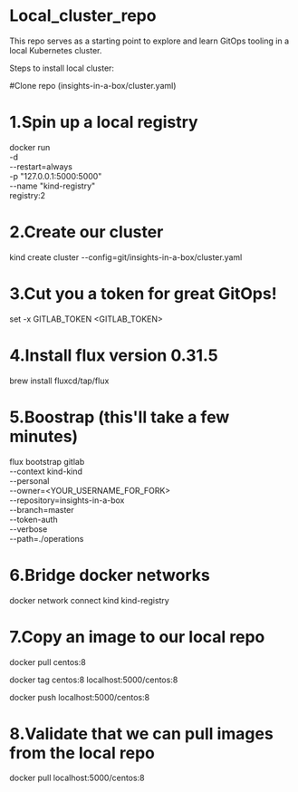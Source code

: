 # Local_cluster_repo
This repo serves as a starting point to explore and learn GitOps tooling in a local Kubernetes cluster.

Steps to install local cluster:

#Clone repo (insights-in-a-box/cluster.yaml)

# 1.Spin up a local registry

docker run \
  -d \
  --restart=always \
  -p "127.0.0.1:5000:5000" \
  --name "kind-registry" \
  registry:2

# 2.Create our cluster 
kind create cluster --config=git/insights-in-a-box/cluster.yaml 

# 3.Cut you a token for great GitOps!
set -x GITLAB_TOKEN <GITLAB_TOKEN>

# 4.Install flux version 0.31.5

brew install fluxcd/tap/flux

# 5.Boostrap (this'll take a few minutes)
flux bootstrap gitlab \
  --context kind-kind \
  --personal \
  --owner=<YOUR_USERNAME_FOR_FORK> \
  --repository=insights-in-a-box \
  --branch=master \
  --token-auth \
  --verbose \
  --path=./operations

# 6.Bridge docker networks
docker network connect kind kind-registry

# 7.Copy an image to our local repo

docker pull centos:8

docker tag centos:8 localhost:5000/centos:8

docker push localhost:5000/centos:8



# 8.Validate that we can pull images from the local repo

   docker pull localhost:5000/centos:8
